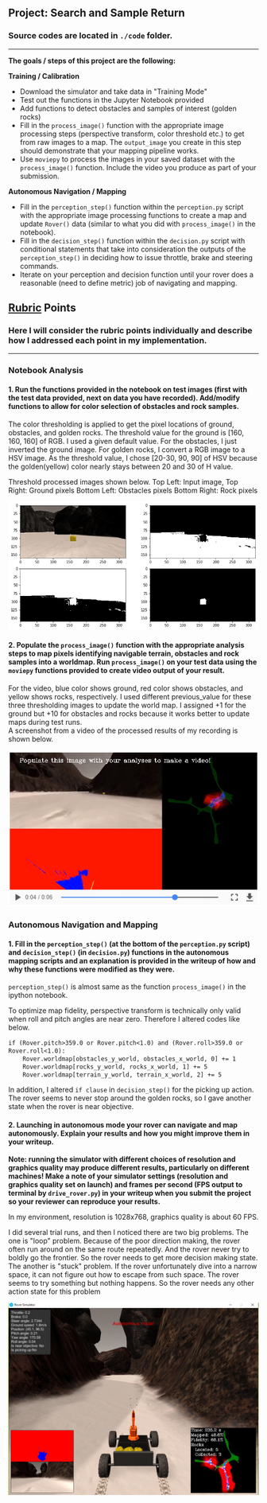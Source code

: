 ## Project: Search and Sample Return
### Source codes are located in `./code` folder.

---


**The goals / steps of this project are the following:**  

**Training / Calibration**  

* Download the simulator and take data in "Training Mode"
* Test out the functions in the Jupyter Notebook provided
* Add functions to detect obstacles and samples of interest (golden rocks)
* Fill in the `process_image()` function with the appropriate image processing steps (perspective transform, color threshold etc.) to get from raw images to a map.  The `output_image` you create in this step should demonstrate that your mapping pipeline works.
* Use `moviepy` to process the images in your saved dataset with the `process_image()` function.  Include the video you produce as part of your submission.

**Autonomous Navigation / Mapping**

* Fill in the `perception_step()` function within the `perception.py` script with the appropriate image processing functions to create a map and update `Rover()` data (similar to what you did with `process_image()` in the notebook).
* Fill in the `decision_step()` function within the `decision.py` script with conditional statements that take into consideration the outputs of the `perception_step()` in deciding how to issue throttle, brake and steering commands.
* Iterate on your perception and decision function until your rover does a reasonable (need to define metric) job of navigating and mapping.  

[//]: # (Image References)

[image1]: ./misc/fig1.png
[image2]: ./misc/fig2.png
[image3]: ./misc/fig3.png

## [Rubric](https://review.udacity.com/#!/rubrics/916/view) Points
### Here I will consider the rubric points individually and describe how I addressed each point in my implementation.  

---
### Notebook Analysis
#### 1. Run the functions provided in the notebook on test images (first with the test data provided, next on data you have recorded). Add/modify functions to allow for color selection of obstacles and rock samples.

The color thresholding is applied to get the pixel locations of ground, obstacles, and golden rocks.
The threshold value for the ground is [160, 160, 160] of RGB. I used a given default value.
For the obstacles, I just inverted the ground image.
For golden rocks, I convert a RGB image to a HSV image. As the threshold value, I chose [20-30, 90, 90] of HSV because the golden(yellow) color nearly stays between 20 and 30 of H value.

Threshold processed images shown below.
Top Left: Input image,  Top Right: Ground pixels  Bottom Left: Obstacles pixels  Bottom Right: Rock pixels

![alt text][image1]

#### 2. Populate the `process_image()` function with the appropriate analysis steps to map pixels identifying navigable terrain, obstacles and rock samples into a worldmap.  Run `process_image()` on your test data using the `moviepy` functions provided to create video output of your result.

For the video, blue color shows ground, red color shows obstacles, and yellow shows rocks, respectively.
I used different previous_value for these three thresholding images to update the world map.
I assigned +1 for the ground but +10 for obstacles and rocks because it works better to update maps during test runs.   
A screenshot from a video of the processed results of my recording is shown below.

![alt text][image2]

### Autonomous Navigation and Mapping

#### 1. Fill in the `perception_step()` (at the bottom of the `perception.py` script) and `decision_step()` (in `decision.py`) functions in the autonomous mapping scripts and an explanation is provided in the writeup of how and why these functions were modified as they were.
`perception_step()` is almost same as the function `process_image()` in the ipython notebook.

To optimize map fidelity, perspective transform is technically only valid when roll and pitch angles are near zero.
Therefore I altered codes like below.
```
if (Rover.pitch>359.0 or Rover.pitch<1.0) and (Rover.roll>359.0 or Rover.roll<1.0):
    Rover.worldmap[obstacles_y_world, obstacles_x_world, 0] += 1
    Rover.worldmap[rocks_y_world, rocks_x_world, 1] += 5
    Rover.worldmap[terrain_y_world, terrain_x_world, 2] += 5
```

In addition, I altered `if clause` in `decision_step()` for the picking up action. The rover seems to never stop around the golden rocks, so I gave another state when the rover is near objective.

#### 2. Launching in autonomous mode your rover can navigate and map autonomously.  Explain your results and how you might improve them in your writeup.  

**Note: running the simulator with different choices of resolution and graphics quality may produce different results, particularly on different machines!  Make a note of your simulator settings (resolution and graphics quality set on launch) and frames per second (FPS output to terminal by `drive_rover.py`) in your writeup when you submit the project so your reviewer can reproduce your results.**

In my environment, resolution is 1028x768, graphics quality is about 60 FPS.

I did several trial runs, and then I noticed there are two big problems.
The one is "loop" problem. Because of the poor direction making, the rover often run around on the same route repeatedly. And the rover never try to boldly go the frontier. So the rover needs to get more decision making state.
The another is "stuck" problem. If the rover unfortunately dive into a narrow space, it can not figure out how to escape from such space. The rover seems to try something but nothing happens. So the rover needs any other action state for this problem
 

![alt text][image3]
